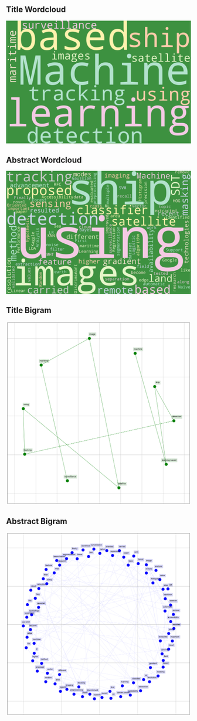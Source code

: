 ## Title Wordcloud
![Word Cloud](title_wordcloud.png)
## Abstract Wordcloud
![Word Cloud](abstract_wordcloud.png)

## Title Bigram
![Word Cloud](title_bigram.png)

## Abstract Bigram
![Word Cloud](abstract_bigram.png)


